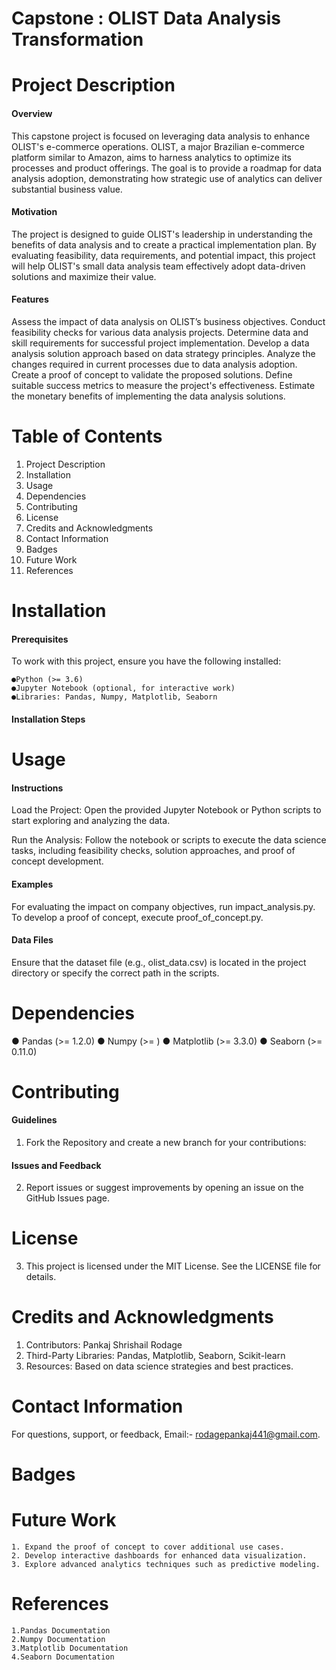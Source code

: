 # Capstone : OLIST Data Analysis Transformation

# Project Description
#### Overview
This capstone project is focused on leveraging data analysis to enhance OLIST's e-commerce operations. OLIST, a major Brazilian e-commerce platform similar to Amazon, aims to harness analytics to optimize its processes and product offerings. The goal is to provide a roadmap for data analysis adoption, demonstrating how strategic use of analytics can deliver substantial business value.

#### Motivation
The project is designed to guide OLIST's leadership in understanding the benefits of data analysis and to create a practical implementation plan. By evaluating feasibility, data requirements, and potential impact, this project will help OLIST's small data analysis team effectively adopt data-driven solutions and maximize their value.

#### Features
Assess the impact of data analysis on OLIST’s business objectives.
Conduct feasibility checks for various data analysis projects.
Determine data and skill requirements for successful project implementation.
Develop a data analysis solution approach based on data strategy principles.
Analyze the changes required in current processes due to data analysis adoption.
Create a proof of concept to validate the proposed solutions.
Define suitable success metrics to measure the project's effectiveness.
Estimate the monetary benefits of implementing the data analysis solutions.

# Table of Contents
1. Project Description 
2. Installation 
3. Usage 
4. Dependencies 
5. Contributing 
6. License 
7. Credits and Acknowledgments 
8. Contact Information 
9. Badges 
10. Future Work 
11. References 

# Installation
#### Prerequisites
To work with this project, ensure you have the following installed:

    ●Python (>= 3.6)
    ●Jupyter Notebook (optional, for interactive work)
    ●Libraries: Pandas, Numpy, Matplotlib, Seaborn
#### Installation Steps


# Usage
#### Instructions
Load the Project: Open the provided Jupyter Notebook or Python scripts to start exploring and analyzing the data.

Run the Analysis: Follow the notebook or scripts to execute the data science tasks, including feasibility checks, solution approaches, and proof of concept development.

#### Examples
For evaluating the impact on company objectives, run impact_analysis.py.
To develop a proof of concept, execute proof_of_concept.py.
#### Data Files
Ensure that the dataset file (e.g., olist_data.csv) is located in the project directory or specify the correct path in the scripts.

# Dependencies

● Pandas (>= 1.2.0)
● Numpy (>= )
● Matplotlib (>= 3.3.0)
● Seaborn (>= 0.11.0)

# Contributing
#### Guidelines
1. Fork the Repository and create a new branch for your contributions:

#### Issues and Feedback
2. Report issues or suggest improvements by opening an issue on the GitHub Issues page.

# License
3. This project is licensed under the MIT License. See the LICENSE file for details.

# Credits and Acknowledgments
1. Contributors: Pankaj Shrishail Rodage
2. Third-Party Libraries: Pandas, Matplotlib, Seaborn, Scikit-learn
3. Resources: Based on data science strategies and best practices.

# Contact Information
For questions, support, or feedback,  Email:- rodagepankaj441@gmail.com.

# Badges

# Future Work
    1. Expand the proof of concept to cover additional use cases.
    2. Develop interactive dashboards for enhanced data visualization.
    3. Explore advanced analytics techniques such as predictive modeling.
# References
    1.Pandas Documentation
    2.Numpy Documentation
    3.Matplotlib Documentation
    4.Seaborn Documentation
